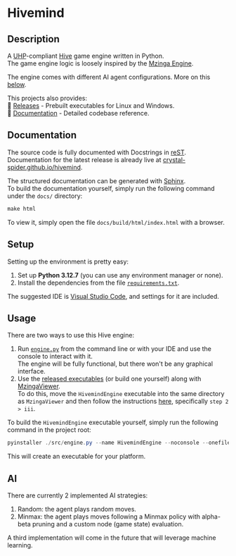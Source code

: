 # Hivemind

## Description

A [UHP](https://github.com/jonthysell/Mzinga/wiki/UniversalHiveProtocol)-compliant [Hive](https://en.wikipedia.org/wiki/Hive_(game)) game engine written in Python.  
The game engine logic is loosely inspired by the [Mzinga Engine](https://github.com/jonthysell/Mzinga).

The engine comes with different AI agent configurations. More on this [below](https://github.com/Crystal-Spider/hivemind?tab=readme-ov-file#ai).

This projects also provides:  
🔹 [Releases](https://github.com/Crystal-Spider/hivemind/releases) - Prebuilt executables for Linux and Windows.  
🔹 [Documentation](https://crystal-spider.github.io/hivemind/) - Detailed codebase reference.

## Documentation

The source code is fully documented with Docstrings in [reST](https://docutils.sourceforge.io/rst.html).  
Documentation for the latest release is already live at [crystal-spider.github.io/hivemind](https://crystal-spider.github.io/hivemind/).  

The structured documentation can be generated with [Sphinx](https://www.sphinx-doc.org/en/master/).  
To build the documentation yourself, simply run the following command under the `docs/` directory:
```powershell
make html
```
To view it, simply open the file `docs/build/html/index.html` with a browser.

## Setup

Setting up the environment is pretty easy:

1. Set up **Python 3.12.7** (you can use any environment manager or none).
2. Install the dependencies from the file [`requirements.txt`](/requirements.txt).

The suggested IDE is [Visual Studio Code](https://code.visualstudio.com/), and settings for it are included.

## Usage

There are two ways to use this Hive engine:

1. Run [`engine.py`](/src/engine.py) from the command line or with your IDE and use the console to interact with it.  
   The engine will be fully functional, but there won't be any graphical interface.
2. Use the [released executables](https://github.com/Crystal-Spider/hivemind/releases) (or build one yourself) along with [MzingaViewer](https://github.com/jonthysell/Mzinga/wiki/MzingaViewer).  
   To do this, move the `HivemindEngine` executable into the same directory as `MzingaViewer` and then follow the instructions [here](https://github.com/jonthysell/Mzinga/wiki/BuildingAnEngine), specifically `step 2 > iii`.

To build the `HivemindEngine` executable yourself, simply run the following command in the project root:
```powershell
pyinstaller ./src/engine.py --name HivemindEngine --noconsole --onefile
```
This will create an executable for your platform.

## AI

There are currently 2 implemented AI strategies:

1. Random: the agent plays random moves.
2. Minmax: the agent plays moves following a Minmax policy with alpha-beta pruning and a custom node (game state) evaluation.

A third implementation will come in the future that will leverage machine learning.
